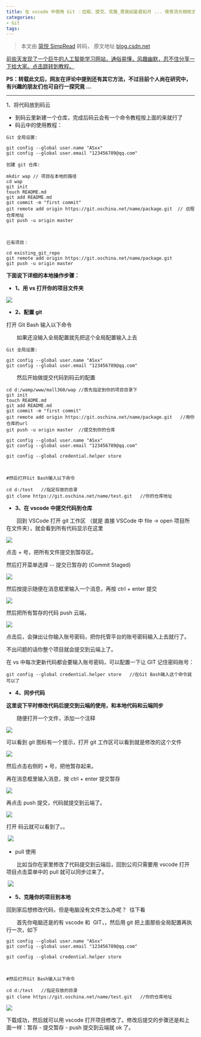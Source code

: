 ```yaml
---
title: 在 vscode 中使用 Git ：拉取、提交、克隆_愿我如星君如月 ... 夜夜流光相皎洁 ...-CSDN 博客_vscode 使用 git
categories:
- Git
tags:
---
```



> 本文由 [简悦 SimpRead](http://ksria.com/simpread/) 转码， 原文地址 [blog.csdn.net](https://blog.csdn.net/jiangyu1013/article/details/84031418)

[前些天发现了一个巨牛的人工智能学习网站，通俗易懂，风趣幽默，忍不住分享一下给大家。点击跳转到教程。](https://www.captainai.net/jiangyu1013/)

**PS：转载此文后，网友在评论中提到还有其它方法，不过目前个人尚在研究中，有兴趣的朋友们也可自行一探究竟 ...**

-------------------------------------------------------------------------

1、将代码放到码云

*   到码云里新建一个仓库，完成后码云会有一个命令教程按上面的来就行了
*   码云中的使用教程：

```
Git 全局设置:
 
git config --global user.name "ASxx" 
git config --global user.email "123456789@qq.com"
 
创建 git 仓库:
 
mkdir wap // 项目在本地的路径
cd wap
git init 
touch README.md 
git add README.md 
git commit -m "first commit" 
git remote add origin https://git.oschina.net/name/package.git  // 远程仓库地址
git push -u origin master
 
 
 
已有项目：
 
cd existing_git_repo
git remote add origin https://git.oschina.net/name/package.git
git push -u origin master
```

**下面说下详细的本地操作步骤：**

*   **1、用 vs 打开你的项目文件夹**

**![](https://img-blog.csdnimg.cn/img_convert/25448f25c7d0bb5949b598f7b52995cb.png)**

*   **2、配置 git**

 打开 Git Bash 输入以下命令

　　如果还没输入全局配置就先把这个全局配置输入上去

```
Git 全局设置:
 
git config --global user.name "ASxx" 
git config --global user.email "123456789@qq.com"
```

　　然后开始做提交代码到码云的配置

```
cd d:/wamp/www/mall360/wap //首先指定到你的项目目录下
git init
touch README.md
git add README.md
git commit -m "first commit"
git remote add origin https://git.oschina.net/name/package.git   //用你仓库的url
git push -u origin master  //提交到你的仓库
```

```
git config --global user.name "ASxx"
git config --global user.email "123456789@qq.com"  
 
git config --global credential.helper store   
 
 
 
#然后打开Git Bash输入以下命令
 
cd d:/test   //指定存放的目录
git clone https://git.oschina.net/name/test.git   //你的仓库地址
```

*   **3、在 vscode 中提交代码到仓库**

　　回到 VSCode 打开 git 工作区 （就是 直接 VSCode 中 file -> open 项目所在文件夹），就会看到所有代码显示在这里

![](https://img-blog.csdnimg.cn/img_convert/80ed1e7c5614033270a8e7ab44ad7e21.png)

点击 + 号，把所有文件提交到暂存区。

然后打开菜单选择 -- 提交已暂存的 (Commit Staged)

![](https://img-blog.csdnimg.cn/img_convert/312ae245f8dda00e4dc15ec9ac55de22.png)

然后按提示随便在消息框里输入一个消息，再按 ctrl + enter 提交

![](https://img-blog.csdnimg.cn/img_convert/9be74378f2059a049bb103014fbd8247.png)

然后把所有暂存的代码 push 云端，

![](https://img-blog.csdnimg.cn/img_convert/66262f148c7b0263b7cc1f29c9d722a3.png)

点击后，会弹出让你输入账号密码，把你托管平台的账号密码输入上去就行了。

不出问题的话你整个项目就会提交到云端上了。

在 vs 中每次更新代码都会要输入账号密码，可以配置一下让 GIT 记住密码账号：

```
git config --global credential.helper store   //在Git Bash输入这个命令就可以了
```

*   **4、同步代码**

 **这里说下平时修改代码后提交到云端的使用，和本地代码和云端同步**

　　随便打开一个文件，添加一个注释

![](https://img-blog.csdnimg.cn/img_convert/773454026d544a71a0dd787c86db4003.png)

可以看到 git 图标有一个提示，打开 git 工作区可以看到就是修改的这个文件

![](https://img-blog.csdnimg.cn/img_convert/ab84d9c7b74d11013897101f1fc39d44.png)

然后点击右侧的 + 号，把他暂存起来。

再在消息框里输入消息，按 ctrl + enter 提交暂存

![](https://img-blog.csdnimg.cn/img_convert/3c9f944ed0886acf6e3ca79b86590611.png)

再点击 push 提交，代码就提交到云端了。

![](https://img-blog.csdnimg.cn/img_convert/682e026c56a20a5fe830206b5d35352c.png)

打开 码云就可以看到了。。

 ![](https://img-blog.csdnimg.cn/img_convert/bfdb4aefe42837bafa993d5649e7f65a.png)

*   pull 使用

　　比如当你在家里修改了代码提交到云端后，回到公司只需要用 vscode 打开项目点击菜单中的 pull 就可以同步过来了。

 ![](https://img-blog.csdnimg.cn/img_convert/4fe0900a4226f115f266b33c62d93195.png)

*   **5、克隆你的项目到本地**

 回到家后想修改代码，但是电脑没有文件怎么办呢？  往下看

　　首先你电脑还是的有 vscode 和  GIT，，然后用 git 把上面那些全局配置再执行一次，如下

```
git config --global user.name "ASxx"
git config --global user.email "123456789@qq.com"  
 
git config --global credential.helper store   
 
 
 
#然后打开Git Bash输入以下命令
 
cd d:/test   //指定存放的目录
git clone https://git.oschina.net/name/test.git   //你的仓库地址
```

![](https://img-blog.csdnimg.cn/img_convert/142de88f99a1d888bbfa996d5b4f82b3.png)

下载成功，然后就可以用 vscode 打开项目修改了。修改后提交的步骤还是和上面一样：暂存 - 提交暂存 - push 提交到云端就 ok 了。